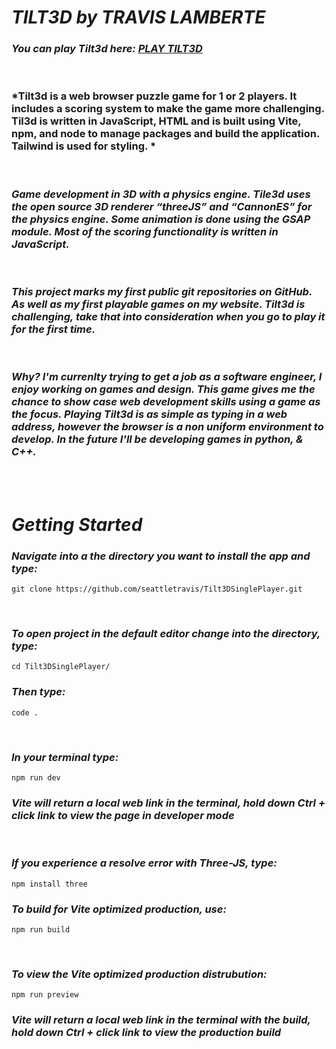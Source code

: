 # ***TILT3D by TRAVIS LAMBERTE***
### *You can play Tilt3d here: [PLAY TILT3D](https://travis.lamberte.com/tilt3dMenu/index.html)* 
<br>

### *Tilt3d is a web browser puzzle game for 1 or 2 players. It includes a scoring system to make the game more challenging. Til3d is written in JavaScript, HTML and is built using Vite, npm, and node to manage packages and build the application. Tailwind is used for styling. *

<br>

### *Game development in 3D with a physics engine. Tile3d uses the open source 3D renderer “threeJS” and “CannonES” for the physics engine. Some animation is done using the GSAP module. Most of the scoring functionality is written in JavaScript.*

<br>

### *This project marks my first public git repositories on GitHub. As well as my first playable games on my website. Tilt3d is challenging, take that into consideration when you go to play it for the first time.*

<br>

### *Why? I'm currenlty trying to get a job as a software engineer, I enjoy working on games and design. This game gives me the chance to show case web development skills using a game as the focus. Playing Tilt3d is as simple as typing in a web address, however the browser is a non uniform environment to develop. In the future I'll be developing games in python, & C++.*
<br>
<br>

# ***Getting Started***
### *Navigate into a the directory you want to install the app and type:* 

```
git clone https://github.com/seattletravis/Tilt3DSinglePlayer.git
```
<br>

### *To open project in the default editor change into the directory, type:*
```
cd Tilt3DSinglePlayer/
```

### *Then type:*
```
code . 
```

<br>

### *In your terminal type:*

```
npm run dev
```
### *Vite will return a local web link in the terminal, hold down Ctrl + click link to view the page in developer mode*
<br>

### *If you experience a resolve error with Three-JS, type:*

```
npm install three
```

### *To build for Vite optimized production, use:*
```
npm run build
```
<br>

### *To view the Vite optimized production distrubution:*

```
npm run preview
```
### *Vite will return a local web link in the terminal with the build, hold down Ctrl + click link to view the production build*
<br>
